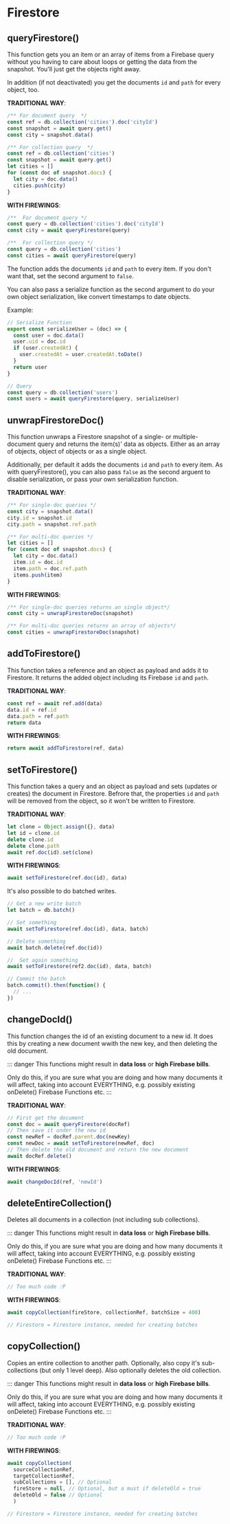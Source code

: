 # Firestore

## queryFirestore()

This function gets you an item or an array of items from a Firebase query without you having to care about loops or getting the data from the snapshot. You'll just get the objects right away.

In addition (if not deactivated) you get the documents `id` and `path` for every object, too.

**TRADITIONAL WAY**:

```js
/** For document query  */
const ref = db.collection('cities').doc('cityId')
const snapshot = await query.get()
const city = snapshot.data()

/** For collection query  */
const ref = db.collection('cities')
const snapshot = await query.get()
let cities = []
for (const doc of snapshot.docs) {
  let city = doc.data()
  cities.push(city)
}
```

**WITH FIREWINGS**:

```js
/**  For document query */
const query = db.collection('cities').doc('cityId')
const city = await queryFirestore(query)
```

```js
/**  For collection query */
const query = db.collection('cities')
const cities = await queryFirestore(query)
```

The function adds the documents `id` and `path` to every item. If you don't want that, set the second argument to `false`.

You can also pass a serialize function as the second argument to do your own object serialization, like convert timestamps to date objects.

Example:

```js
// Serialize Function
export const serializeUser = (doc) => {
  const user = doc.data()
  user.uid = doc.id
  if (user.createdAt) {
    user.createdAt = user.createdAt.toDate()
  }
  return user
}

// Query
const query = db.collection('users')
const users = await queryFirestore(query, serializeUser)
```

## unwrapFirestoreDoc()

This function unwraps a Firestore snapshot of a single- or multiple-document query and returns the item(s)' data as objects. Either as an array of objects, object of objects or as a single object.

Additionally, per default it adds the documents `id` and `path` to every item. As with queryFirestore(), you can also pass `false` as the second arguent to disable serialization, or pass your own serialization function.

**TRADITIONAL WAY**:

```js
/** For single-doc queries */
const city = snapshot.data()
city.id = snapshot.id
city.path = snapshot.ref.path
```

```js
/** For multi-doc queries */
let cities = []
for (const doc of snapshot.docs) {
  let city = doc.data()
  item.id = doc.id
  item.path = doc.ref.path
  items.push(item)
}
```

**WITH FIREWINGS**:

```js
/** For single-doc queries returns an single object*/
const city = unwrapFirestoreDoc(snapshot)
```

```js
/** For multi-doc queries returns an array of objects*/
const cities = unwrapFirestoreDoc(snapshot)
```

## addToFirestore()

This function takes a reference and an object as payload and adds it to Firestore. It returns the added object including its Firebase `id` and `path`.

**TRADITIONAL WAY**:

```js
const ref = await ref.add(data)
data.id = ref.id
data.path = ref.path
return data
```

**WITH FIREWINGS**:

```js
return await addToFirestore(ref, data)
```

## setToFirestore()

This function takes a query and an object as payload and sets (updates or creates) the document in Firestore. Befrore that, the properties `id` and `path` will be removed from the object, so it won't be written to Firestore.

**TRADITIONAL WAY**:

```js
let clone = Object.assign({}, data)
let id = clone.id
delete clone.id
delete clone.path
await ref.doc(id).set(clone)
```

**WITH FIREWINGS**:

```js
await setToFirestore(ref.doc(id), data)
```

It's also possible to do batched writes.

```js
// Get a new write batch
let batch = db.batch()

// Set something
await setToFirestore(ref.doc(id), data, batch)

// Delete something
await batch.delete(ref.doc(id))

//  Set again something
await setToFirestore(ref2.doc(id), data, batch)

// Commit the batch
batch.commit().then(function() {
  // ...
})
```

## changeDocId() <Badge text="DANGEROUS" type="error"/>

This function changes the id of an existing document to a new id. It does this by creating a new document wwith the new key, and then deleting the old document.

::: danger
This functions might result in **data loss** or **high Firebase bills**.  

Only do this, if you are sure what you are doing and how many documents it will affect, taking into account EVERYTHING, e.g. possibly existing onDelete() Firebase Functions etc.
:::

**TRADITIONAL WAY**:

```js
// First get the document
const doc = await queryFirestore(docRef)
// Then save it under the new id
const newRef = docRef.parent.doc(newKey)
const newDoc = await setToFirestore(newRef, doc)
// Then delete the old document and return the new document
await docRef.delete()
```

**WITH FIREWINGS**:

```js
await changeDocId(ref, 'newId')
```

## deleteEntireCollection() <Badge text="DANGEROUS" type="error"/>

Deletes all documents in a collection (not including sub collections).

::: danger
This functions might result in **data loss** or **high Firebase bills**.  

Only do this, if you are sure what you are doing and how many documents it will affect, taking into account EVERYTHING, e.g. possibly existing onDelete() Firebase Functions etc.
:::

**TRADITIONAL WAY**:

```js
// Too much code :P
```

**WITH FIREWINGS**:

```js
await copyCollection(fireStore, collectionRef, batchSize = 400)

// Firestore = Firestore instance, needed for creating batches
```

## copyCollection() <Badge text="DANGEROUS" type="error"/>

Copies an entire collection to another path. Optionally, also copy it's sub-collections (but only 1 level deep). Also optionally deletes the old collection.

::: danger
This functions might result in **data loss** or **high Firebase bills**.  

Only do this, if you are sure what you are doing and how many documents it will affect, taking into account EVERYTHING, e.g. possibly existing onDelete() Firebase Functions etc.
:::

**TRADITIONAL WAY**:

```js
// Too much code :P
```

**WITH FIREWINGS**:

```js
await copyCollection(
  sourceCollectionRef,
  targetCollectionRef,
  subCollections = [], // Optional
  fireStore = null, // Optional, but a must if deleteOld = true
  deleteOld = false // Optional
  )

// Firestore = Firestore instance, needed for creating batches
```